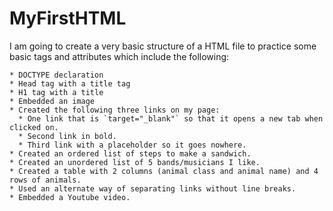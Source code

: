 # MyFirstHTML
I am going to create a very basic structure of a HTML file to practice some basic tags and attributes which include the following:

    * DOCTYPE declaration
    * Head tag with a title tag
    * H1 tag with a title
    * Embedded an image
    * Created the following three links on my page:
      * One link that is `target="_blank"` so that it opens a new tab when clicked on.
      * Second link in bold.
      * Third link with a placeholder so it goes nowhere.
    * Created an ordered list of steps to make a sandwich.
    * Created an unordered list of 5 bands/musicians I like.
    * Created a table with 2 columns (animal class and animal name) and 4 rows of animals.
    * Used an alternate way of separating links without line breaks.
    * Embedded a Youtube video.
